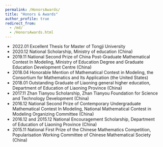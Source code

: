 ```yaml
---
permalink: /HonorsAwards/
title: "Honors & Awards"
author_profile: true
redirect_from: 
  - /md/
  - /HonorsAwards.html
---
```



* 2022.01 Excellent Thesis for Master of Tongji University
* 2020.12 National Scholarship, Ministry of education (China)
* 2019.11 National Second Prize of China Post-Graduate Mathematical Contest In Modeling, Ministry of Education Degree and Graduate Education Development Centre (China)
* 2018.04 Honorable Mention of Mathematical Contest in Modeling, the Consortium for Mathematics and Its Application (the United States)
* 2018.01 Outstanding Graduate of Liaoning general higher education, Department of Education of Liaoning Province (China)
* 2017.11 Zhan Tianyou Scholarship, Zhan Tianyou Foundation for Science and Technology Development (China)
* 2016.12 National Second Prize of Contemporary Undergraduate Mathematical Contest In Modeling, National Mathematical Contest in Modeling Organizing Committee (China)
* 2016.12 and 2015.12 National Encouragement Scholarship, Department of Education of Liaoning Province (China)
* 2015.11 National First Prize of the Chinese Mathematics Competition, Popularisation Working Committee of Chinese Mathematical Society (China)
